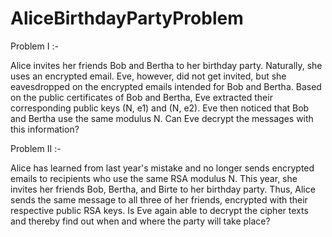 # AliceBirthdayPartyProblem

Problem I :-

Alice invites her friends Bob and Bertha to her birthday party. Naturally, she uses an encrypted email. Eve, however, did not get invited, but she eavesdropped on the encrypted emails intended for Bob and Bertha. Based on the public certificates of Bob and Bertha, Eve extracted their corresponding public keys (N, e1) and (N, e2). Eve then noticed that Bob and Bertha use the same modulus N. Can Eve decrypt the messages with this information?


Problem II :-

Alice has learned from last year's mistake and no longer sends encrypted emails to recipients who use the same RSA modulus N. This year, she invites her friends Bob, Bertha, and Birte to her birthday party. Thus, Alice sends the same message to all three of her friends, encrypted with their respective public RSA keys. Is Eve again able to decrypt the cipher texts and thereby find out when and where the party will take place?
